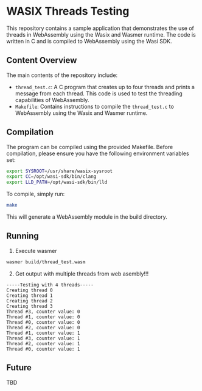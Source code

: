 # WASIX Threads Testing

This repository contains a sample application that demonstrates the use of threads in WebAssembly using the Wasix and Wasmer runtime. The code is written in C and is compiled to WebAssembly using the Wasi SDK.

## Content Overview

The main contents of the repository include:

- `thread_test.c`: A C program that creates up to four threads and prints a message from each thread. This code is used to test the threading capabilities of WebAssembly.
- `Makefile`: Contains instructions to compile the `thread_test.c` to WebAssembly using the Wasix and Wasmer runtime.

## Compilation

The program can be compiled using the provided Makefile. Before compilation, please ensure you have the following environment variables set:

```bash
export SYSROOT=/usr/share/wasix-sysroot
export CC=/opt/wasi-sdk/bin/clang
export LLD_PATH=/opt/wasi-sdk/bin/lld
```

To compile, simply run:
```bash
make
```

This will generate a WebAssembly module in the build directory.

## Running

1. Execute wasmer
```bash
wasmer build/thread_test.wasm 
```

2. Get output with multiple threads from web asembly!!!

```
-----Testing with 4 threads-----
Creating thread 0
Creating thread 1
Creating thread 2
Creating thread 3
Thread #3, counter value: 0
Thread #1, counter value: 0
Thread #0, counter value: 0
Thread #2, counter value: 0
Thread #1, counter value: 1
Thread #3, counter value: 1
Thread #2, counter value: 1
Thread #0, counter value: 1
```
## Future

TBD
